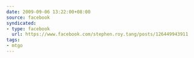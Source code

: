 ```yaml
---
date: 2009-09-06 13:22:00+08:00
source: facebook
syndicated:
- type: facebook
  url: https://www.facebook.com/stephen.roy.tang/posts/126449943911
tags:
- mtgo
---
```


